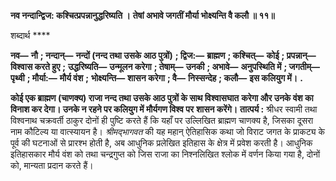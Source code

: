 **नव नन्दान्द्विज: कश्चित्प्रपन्नानुद्धरिष्यति ।** **तेषां अभावे जगतीं मौर्या भोक्ष्यन्ति वै कलौ ॥ ११॥** 

शब्दार्थ **** 

**नव—** **नौ** **; नन्दान्—** **नन्दों (नन्द तथा उसके आठ पुत्रों)** **; द्विज:—** **ब्राह्मण** **; कश्चित्—** **कोई** **; प्रपन्नान्—** **विश्वास करते हुए** **;** **उद्धरिष्यति—** **उन्मूलन करेगा** **; तेषाम्—** **उनकी** **; अभावे—** **अनुपस्थिति में** **; जगतीम्—** **पृथ्वी** **; मौर्या:—** **मौर्य वंश** **;** **भोक्ष्यन्ति—** **शासन करेगा** **; वै—** **निस्सन्देह** **; कलौ—** **इस कलियुग में।** **.** 

**कोई एक ब्राह्मण (चाणक्य) राजा नन्द तथा उसके आठ पुत्रों के साथ विश्वासघात** **करेगा और उनके वंश का विनाश कर देगा। उनके न रहने पर कलियुग में मौर्यगण विश्व पर** **शासन करेंगे।** **तात्पर्य :** श्रीधर स्वामी तथा विश्वनाथ चक्रवर्ती ठाकुर दोनों ही पुष्टि करते हैं कि यहाँ पर उल्लिखित ब्राह्मण चाणक्य है, जिसका दूसरा नाम कौटिल्य या वात्स्यायन है। *श्रीमद्भागवत* की यह महान् ऐतिहासिक कथा जो विराट जगत के प्राकट्य के पूर्व की घटनाओं से प्रारश्भ होती है, अब आधुनिक प्रलेखित इतिहास के क्षेत्र में प्रवेश करती है। आधुनिक इतिहासकार मौर्य वंश को तथा चन्द्रगुप्त को जिस राजा का निश्नलिखित श्लोक में वर्णन किया गया है, दोनों को, मान्यता प्रदान करते हैं।  
